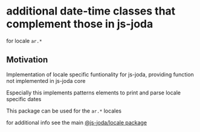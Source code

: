 # additional date-time classes that complement those in js-joda

for locale `ar.*`

## Motivation

Implementation of locale specific funtionality for js-joda, providing function not implemented in js-joda core

Especially this implements patterns elements to print and parse locale specific dates

This package can be used for the `ar.*` locales

for additional info see the main [@js-joda/locale package](https://www.npmjs.com/package/@js-joda/locale)

